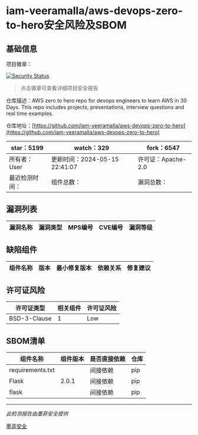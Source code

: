 # iam-veeramalla/aws-devops-zero-to-hero安全风险及SBOM

## 基础信息

项目徽章：

[![Security Status](https://www.murphysec.com/platform3/v31/badge/1791538656422846464.svg)](https://www.murphysec.com/console/report/1691514575231148032/1791538656422846464)

> 点击徽章可查看详细项目安全报告

仓库描述：AWS zero to hero repo for devops engineers to learn AWS in 30 Days. This repo includes projects, presentations, interview questions and real time examples.

仓库地址：[https://github.com/iam-veeramalla/aws-devops-zero-to-hero](https://github.com/iam-veeramalla/aws-devops-zero-to-hero)

| star：5199 | watch：329 | fork：6547 |
| ----------- | -------------- | ------------ |
| 所有者：User | 更新时间：2024-05-15 22:41:07 | 许可证：Apache-2.0 |
| 最近检测时间： | 组件总数： | 漏洞总数： |




## 漏洞列表

| 漏洞名称 | 漏洞类型 | MPS编号 | CVE编号 | 漏洞等级 |
| ------- | ------ | ------- | ------ | ----- |





## 缺陷组件

| 组件名称 | 版本 | 最小修复版本 | 依赖关系 | 修复建议 |
| -------- | ---- | ------------ | -------- | -------- |





## 许可证风险

| 许可证类型 | 相关组件 | 许可证风险 |
| ---------- | -------- | ---------- |
|BSD-3-Clause|1|Low|




## SBOM清单

| 组件名称 | 组件版本 | 是否直接依赖 | 仓库 |
| -------- | -------- | ------------ | ---- |
|requirements.txt||间接依赖|pip|
|Flask|2.0.1|间接依赖|pip|
|flask||间接依赖|pip|


------

*此检测报告由墨菲安全提供*

[墨菲安全](www.murphysec.com)